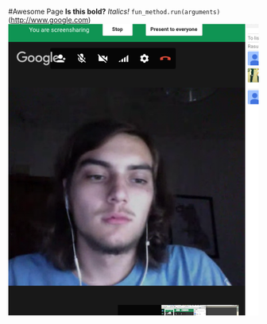 #Awesome Page
__Is this bold?__
*Italics!*
` fun_method.run(arguments) `
(http://www.google.com)
![alt text](screenshot)